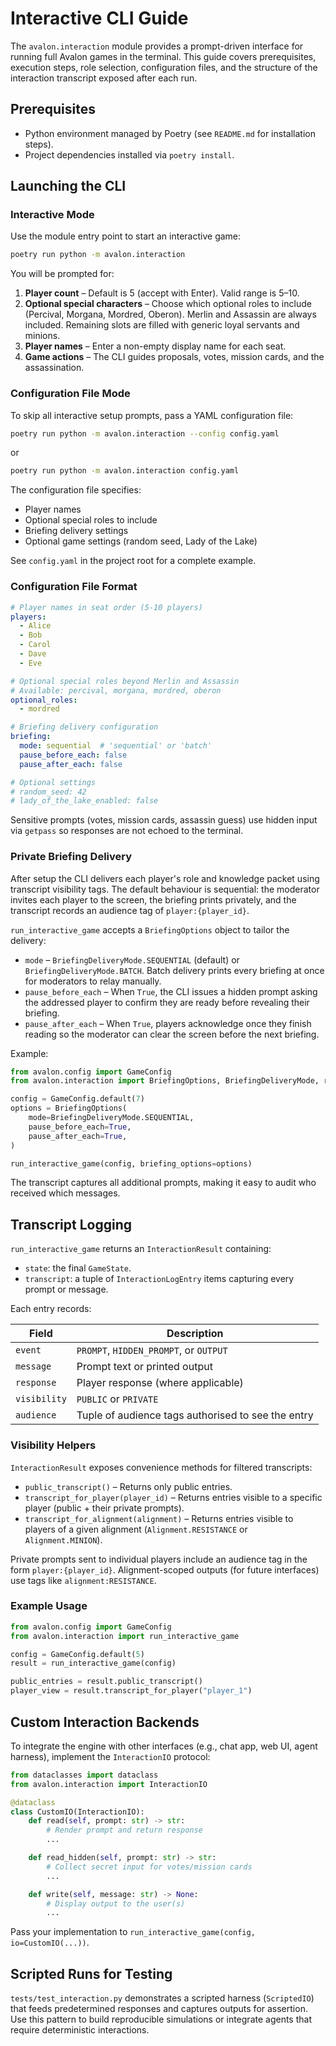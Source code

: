 # Interactive CLI Guide

The `avalon.interaction` module provides a prompt-driven interface for running full Avalon games in the terminal. This guide covers prerequisites, execution steps, role selection, configuration files, and the structure of the interaction transcript exposed after each run.

## Prerequisites

- Python environment managed by Poetry (see `README.md` for installation steps).
- Project dependencies installed via `poetry install`.

## Launching the CLI

### Interactive Mode

Use the module entry point to start an interactive game:

```bash
poetry run python -m avalon.interaction
```

You will be prompted for:

1. **Player count** – Default is 5 (accept with Enter). Valid range is 5–10.
2. **Optional special characters** – Choose which optional roles to include (Percival, Morgana, Mordred, Oberon). Merlin and Assassin are always included. Remaining slots are filled with generic loyal servants and minions.
3. **Player names** – Enter a non-empty display name for each seat.
4. **Game actions** – The CLI guides proposals, votes, mission cards, and the assassination.

### Configuration File Mode

To skip all interactive setup prompts, pass a YAML configuration file:

```bash
poetry run python -m avalon.interaction --config config.yaml
```

or

```bash
poetry run python -m avalon.interaction config.yaml
```

The configuration file specifies:
- Player names
- Optional special roles to include
- Briefing delivery settings
- Optional game settings (random seed, Lady of the Lake)

See `config.yaml` in the project root for a complete example.

### Configuration File Format

```yaml
# Player names in seat order (5-10 players)
players:
  - Alice
  - Bob
  - Carol
  - Dave
  - Eve

# Optional special roles beyond Merlin and Assassin
# Available: percival, morgana, mordred, oberon
optional_roles:
  - mordred

# Briefing delivery configuration
briefing:
  mode: sequential  # 'sequential' or 'batch'
  pause_before_each: false
  pause_after_each: false

# Optional settings
# random_seed: 42
# lady_of_the_lake_enabled: false
```

Sensitive prompts (votes, mission cards, assassin guess) use hidden input via `getpass` so responses are not echoed to the terminal.

### Private Briefing Delivery

After setup the CLI delivers each player's role and knowledge packet using transcript visibility tags. The default behaviour is sequential: the moderator invites each player to the screen, the briefing prints privately, and the transcript records an audience tag of `player:{player_id}`.

`run_interactive_game` accepts a `BriefingOptions` object to tailor the delivery:

- `mode` – `BriefingDeliveryMode.SEQUENTIAL` (default) or `BriefingDeliveryMode.BATCH`. Batch delivery prints every briefing at once for moderators to relay manually.
- `pause_before_each` – When `True`, the CLI issues a hidden prompt asking the addressed player to confirm they are ready before revealing their briefing.
- `pause_after_each` – When `True`, players acknowledge once they finish reading so the moderator can clear the screen before the next briefing.

Example:

```python
from avalon.config import GameConfig
from avalon.interaction import BriefingOptions, BriefingDeliveryMode, run_interactive_game

config = GameConfig.default(7)
options = BriefingOptions(
    mode=BriefingDeliveryMode.SEQUENTIAL,
    pause_before_each=True,
    pause_after_each=True,
)

run_interactive_game(config, briefing_options=options)
```

The transcript captures all additional prompts, making it easy to audit who received which messages.

## Transcript Logging

`run_interactive_game` returns an `InteractionResult` containing:

- `state`: the final `GameState`.
- `transcript`: a tuple of `InteractionLogEntry` items capturing every prompt or message.

Each entry records:

| Field | Description |
| --- | --- |
| `event` | `PROMPT`, `HIDDEN_PROMPT`, or `OUTPUT` |
| `message` | Prompt text or printed output |
| `response` | Player response (where applicable) |
| `visibility` | `PUBLIC` or `PRIVATE` |
| `audience` | Tuple of audience tags authorised to see the entry |

### Visibility Helpers

`InteractionResult` exposes convenience methods for filtered transcripts:

- `public_transcript()` – Returns only public entries.
- `transcript_for_player(player_id)` – Returns entries visible to a specific player (public + their private prompts).
- `transcript_for_alignment(alignment)` – Returns entries visible to players of a given alignment (`Alignment.RESISTANCE` or `Alignment.MINION`).

Private prompts sent to individual players include an audience tag in the form `player:{player_id}`. Alignment-scoped outputs (for future interfaces) use tags like `alignment:RESISTANCE`.

### Example Usage

```python
from avalon.config import GameConfig
from avalon.interaction import run_interactive_game

config = GameConfig.default(5)
result = run_interactive_game(config)

public_entries = result.public_transcript()
player_view = result.transcript_for_player("player_1")
```

## Custom Interaction Backends

To integrate the engine with other interfaces (e.g., chat app, web UI, agent harness), implement the `InteractionIO` protocol:

```python
from dataclasses import dataclass
from avalon.interaction import InteractionIO

@dataclass
class CustomIO(InteractionIO):
    def read(self, prompt: str) -> str:
        # Render prompt and return response
        ...

    def read_hidden(self, prompt: str) -> str:
        # Collect secret input for votes/mission cards
        ...

    def write(self, message: str) -> None:
        # Display output to the user(s)
        ...
```

Pass your implementation to `run_interactive_game(config, io=CustomIO(...))`.

## Scripted Runs for Testing

`tests/test_interaction.py` demonstrates a scripted harness (`ScriptedIO`) that feeds predetermined responses and captures outputs for assertion. Use this pattern to build reproducible simulations or integrate agents that require deterministic interactions.
